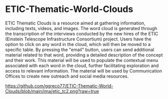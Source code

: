 # ETIC-Thematic-World-Clouds

ETIC Thematic Clouds is a resource aimed at gathering information, including texts, videos, and images. The word cloud is generated through the transcription of the interviews conducted by the new hires of the ETIC (Einstein Telescope Infrastructure Consortium) project. Users have the option to click on any word in the cloud, which will then be moved to a specific table. By pressing the "email" button, users can send additional material related to that word, providing a detailed description of the concept and their work. This material will be used to populate the contextual menu associated with each word in the cloud, further facilitating exploration and access to relevant information. The material will be used by Communication Offices to create new outreach and social media resources.

https://github.com/ggreco77/ETIC-Thematic-World-Clouds/blob/main/ima/etic_tc2.png?raw=true


